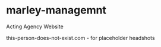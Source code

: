 # marley-managemnt
Acting Agency Website

this-person-does-not-exist.com - for placeholder headshots
